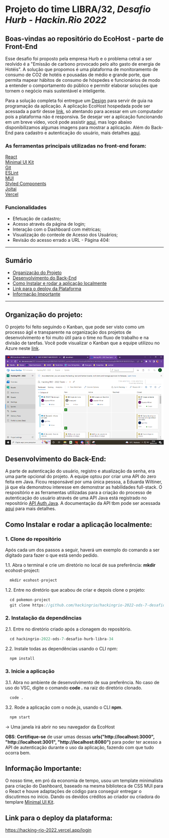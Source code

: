 # Projeto do time LIBRA/32, *Desafio Hurb -  Hackin.Rio 2022*

## Boas-vindas ao repositório do EcoHost - parte de Front-End

Esse desafio foi proposto pela empresa Hurb e o problema cetral a ser reolvido é a "Emissão de carbono provocado pelo alto gasto de energia de Hotéis". A solução que propomos é uma plataforma de monitoramento de consumo de CO2 de hotéis e pousadas de médio e grande porte, que permita mapear hábitos de consumo de hóspedes e funcionários de modo a entender o comportamento do público e permitir elaborar soluções que tornem o negócio mais sustentável e inteligente. 

Para a solução completa foi entregue um [Design](https://www.figma.com/file/lvi4bRgLUf50g6he36891R/Hacking.Rio---2022?node-id=0%3A1) para servir de guia na programação da aplicação. A aplicação EcoHost hospedada pode ser acessada a partir desse [link](https://hacking-rio-2022.vercel.app/login), só atentando para acessar em um computador pois a plataforma não é responsiva. Se desejar ver a aplicação funcionando em um breve vídeo, você pode assistir [aqui](https://youtu.be/GvWNm6gEj24), mas logo abaixo disponibilizamos algumas imagens para mostrar a aplicação. Além do Back-End para cadastro e autenticação do usuário, mais detalhes [aqui](https://github.com/hackingrio/hackingrio-2022-ods-7-desafio-hurb-libra-34/tree/develop).
### As ferramentas principais utilizadas no front-end foram:

[React](https://reactjs.org/)<br>
[Minimal UI Kit](https://github.com/minimal-ui-kit/material-kit-react/)<br>
[Git](https://git-scm.com/)<br>
[ESLint](https://eslint.org/)<br>
[MUI](https://mui.com/pt/)<br>
[Styled Components](https://www.styled-components.com/)<br>
[Joitai](https://jotai.org/)<br>
[Vercel](https://vercel.com/)<br>

### Funcionalidades
- Efetuação de cadastro;
- Acesso através da página de login;
- Interação com o Dashboard com métricas;
- Visualização do conteole de Acesso dos Usuários; 
- Revisão do acesso errado a URL - Página 404:

---

## Sumário

- [Organização do Projeto](#organização-do-projeto)
- [Desenvolvimento do Back-End](#desenvolvimento-do-back-end)
- [Como Instalar e rodar a aplicação localmente](#como-instalar-e-rodar-a-aplicação-localmente)
- [Link para o deploy da Plataforma](#link-para-o-deploy-da-plataforma)
- [Informação Importante](#imformação-importante)

---

## Organização do projeto:

O projeto foi feito seguindo o Kanban, que pode ser visto como um processo ágil e transparente na organização dos projetos de desenvolvimento e foi muito útil para o time no fluxo de trabalho e na divisão de tarefas. Você pode visualizar o Kanban que a equipe utilizou no Azure neste [link](https://t).

<div align="center">
  <img src="./images/azure.png" margin="10px" width="700" alt="azure"/>
</div>

## Desenvolvimento do Back-End:

A parte de autenticação do usuário, registro e atualização da senha, era uma parte opcional do projeto. A equipe optou por criar uma API do zero feita em Java. Ficou responsável por uma única pessoa, a Eduarda Wiltiner, já que ela demonstrou interesse em demonstrar as habilidades full-stack. O respositório e as ferramentas utilizadas para a criação do processo de autenticação do usuário através de uma API Java está registrado no repositório [API Auth Java](https://github.com/dudawiltiner/api-auth-java). A documentação da API tbm pode ser acessada [aqui](https://api-auth-java.herokuapp.com/swagger-ui.html) para mais detalhes.

## Como Instalar e rodar a aplicação localmente:

### 1. Clone do repositório

Após cada um dos passos a seguir, haverá um exemplo do comando a ser digitado para fazer o que está sendo pedido.

1.1. Abra o terminal e crie um diretório no local de sua preferência:
**mkdir** ecohost-project:

```javascript
  mkdir ecohost-project
```

1.2. Entre no diretório que acabou de criar e depois clone o projeto:

```javascript
  cd pokemon-project
  git clone https://github.com/hackingrio/hackingrio-2022-ods-7-desafio-hurb-libra-34.git
```
### 2. Instalação da dependências

2.1. Entre no diretório criado após a clonagem do repositório.

```javascript
  cd hackingrio-2022-ods-7-desafio-hurb-libra-34
```

2.2. Instale todas as dependências usando o CLI npm:

```javascript
  npm install
```

### 3. Inicie a aplicação

3.1. Abra no ambiente de desenvolvimento de sua preferência. No caso de uso do VSC, digite o comando **code .** na raiz do diretório clonado.

```javascript
  code .
```
3.2. Rode a aplicação com o node.js, usando o CLI **npm**.

```javascript
  npm start
```
-> Uma janela irá abrir no seu navegador da EcoHost

**OBS**: **Certifique-se** de usar umas dessas **urls("http://localhost:3000", "http://localhost:3001", "http://localhost:8080")** para poder ter acesso a API de autenticação durante o uso da aplicação, fazendo com que tudo ocorra bem.

## Informação Importante:

O nosso time, em pró da economia de tempo, usou um template minimalista para criação do Dashboard, baseado na mesma biblioteca de CSS MUI para o React e houve adaptações de código para conseguir entregar o discutirmos no início. Dando os devidos créditos ao criador ou criadora do templare [Minimal UI Kit](https://github.com/minimal-ui-kit/material-kit-react).

## Link para o deploy da plataforma:
https://hacking-rio-2022.vercel.app/login


